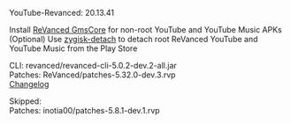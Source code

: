 YouTube-Revanced: 20.13.41  

Install [ReVanced GmsCore](https://github.com/ReVanced/GmsCore/releases/latest) for non-root YouTube and YouTube Music APKs  
(Optional) Use [zygisk-detach](https://github.com/j-hc/zygisk-detach/releases/latest) to detach root ReVanced YouTube and YouTube Music from the Play Store
  
CLI: revanced/revanced-cli-5.0.2-dev.2-all.jar  
Patches: ReVanced/patches-5.32.0-dev.3.rvp  
[Changelog](https://github.com/ReVanced/revanced-patches/releases/tag/v5.32.0-dev.3)  

Skipped:  
Patches: inotia00/patches-5.8.1-dev.1.rvp      
